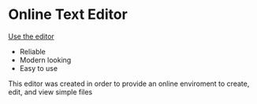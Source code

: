 <h1>Online Text Editor</h1>
<a href="https://ktarcher11235.github.io/onlineTextEditor/textEditor.html">Use the editor</a>
<ul>
    <li>Reliable</li>
    <li>Modern looking</li>
    <li>Easy to use</li>
</ul>
<p>This editor was created in order to provide an online enviroment to create, edit, and view simple files</p>